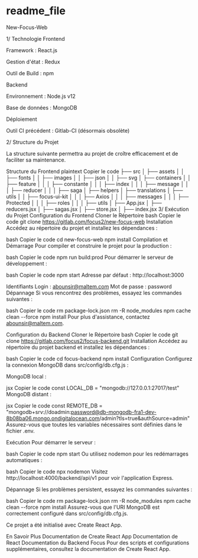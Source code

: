 # readme_file 

New-Focus-Web

1️/ Technologie Frontend

Framework : React.js

Gestion d'état : Redux

Outil de Build : npm

Backend

Environnement : Node.js v12

Base de données : MongoDB

Déploiement

Outil CI précédent : Gitlab-CI (désormais obsolète)

2️/ Structure du Projet

La structure suivante permettra au projet de croître efficacement et de faciliter sa maintenance.

Structure du Frontend
plaintext
Copier le code
├── src
│   ├── assets
│   │  ├── fonts
│   │  ├── images
│   │  ├── json
│   │  ├── svg
│   ├── containers
│   │  ├── feature
│   │  │  ├── constante
│   │  │  ├── index
│   │  │  ├── message
│   │  │  ├── reducer
│   │  │  ├── saga
│   ├── helpers
│   ├── translations
│   ├── utils
│   │  ├── focus-ui-kit
│   │  │  ├── Axios
│   │  │  ├── messages
│   │  │  ├── Protected
│   │  │  ├── roles
│   │  │  ├── utils
│   ├── App.jsx
│   ├── reducers.jsx
│   ├── sagas.jsx
│   ├── store.jsx
│   ├── index.jsx
3️/ Exécution du Projet
Configuration du Frontend
Cloner le Répertoire
bash
Copier le code
git clone https://gitlab.com/focus2/new-focus-web
Installation
Accédez au répertoire du projet et installez les dépendances :

bash
Copier le code
cd new-focus-web
npm install
Compilation et Démarrage
Pour compiler et construire le projet pour la production :

bash
Copier le code
npm run build:prod
Pour démarrer le serveur de développement :

bash
Copier le code
npm start
Adresse par défaut : http://localhost:3000

Identifiants
Login : abounsir@maltem.com
Mot de passe : password
Dépannage
Si vous rencontrez des problèmes, essayez les commandes suivantes :

bash
Copier le code
rm package-lock.json
rm -R node_modules
npm cache clean --force
npm install
Pour plus d'assistance, contactez abounsir@maltem.com.

Configuration du Backend
Cloner le Répertoire
bash
Copier le code
git clone https://gitlab.com/focus2/focus-backend.git
Installation
Accédez au répertoire du projet backend et installez les dépendances :

bash
Copier le code
cd focus-backend
npm install
Configuration
Configurez la connexion MongoDB dans src/config/db.cfg.js :

MongoDB local :

jsx
Copier le code
const LOCAL_DB = "mongodb://127.0.0.1:27017/test"
MongoDB distant :

jsx
Copier le code
const REMOTE_DB = "mongodb+srv://doadmin:password@db-mongodb-fra1-dev-8b08ba06.mongo.ondigitalocean.com/admin?tls=true&authSource=admin"
Assurez-vous que toutes les variables nécessaires sont définies dans le fichier .env.

Exécution
Pour démarrer le serveur :

bash
Copier le code
npm start
Ou utilisez nodemon pour les redémarrages automatiques :

bash
Copier le code
npx nodemon
Visitez http://localhost:4000/backend/api/v1 pour voir l'application Express.

Dépannage
Si les problèmes persistent, essayez les commandes suivantes :

bash
Copier le code
rm package-lock.json
rm -R node_modules
npm cache clean --force
npm install
Assurez-vous que l'URI MongoDB est correctement configuré dans src/config/db.cfg.js.

Ce projet a été initialisé avec Create React App.

En Savoir Plus
Documentation de Create React App
Documentation de React
Documentation du Backend Focus
Pour des scripts et configurations supplémentaires, consultez la documentation de Create React App.
